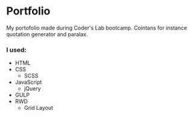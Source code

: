 # Portfolio
My portofolio made during Coder's Lab bootcamp. Cointans for instance quotation generator and paralax.

### I used:
* HTML
* CSS
  * SCSS
* JavaScript
  * jQuery
* GULP
* RWD
  * Grid Layout
